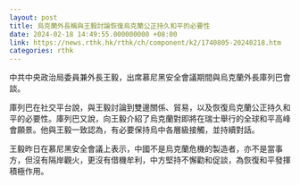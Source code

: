 ```yaml
---
layout: post
title: 烏克蘭外長稱與王毅討論恢復烏克蘭公正持久和平的必要性
date: 2024-02-18 14:49:55.000000000 +08:00
link: https://news.rthk.hk/rthk/ch/component/k2/1740805-20240218.htm
categories: rthk
---
```


中共中央政治局委員兼外長王毅，出席慕尼黑安全會議期間與烏克蘭外長庫列巴會談。

庫列巴在社交平台說，與王毅討論到雙邊關係、貿易，以及恢復烏克蘭公正持久和平的必要性。庫列巴又說，向王毅介紹了烏克蘭對即將在瑞士舉行的全球和平高峰會願景。他與王毅一致認為，有必要保持烏中各層級接觸，並持續對話。

王毅昨日在慕尼黑安全會議上表示，中國不是烏克蘭危機的製造者，亦不是當事方，但沒有隔岸觀火，更沒有借機牟利，中方堅持不懈勸和促談，為恢復和平發揮積極作用。
